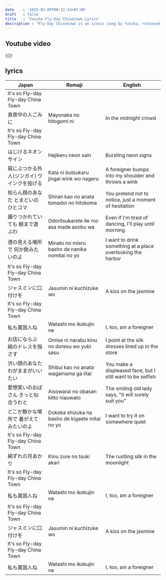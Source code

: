 ```yaml
---
date    : '2025-02-09T00:12:24+07:00'
draft   : false
title   : 'Yasuha Fly-Day Chinatown Lyrics'
description : "Fly-Day Chinatown is an iconic song by Yasuha, released in 1981. The song captures the mysterious and romantic atmosphere of Chinatown at night, with lyrics that take listeners on a colorful nighttime journey. Its signature City Pop melody, combined with Yasuha’s soft vocals, creates a captivating sense of nostalgia. This song has become a classic of the City Pop era, portraying the beauty of a city that never sleeps and a love story floating amidst the neon lights."
---
```


## Youtube video
{{<youtube hci81q8Q49Q>}}

## lyrics
|Japan|Romaji|English
|-|-|-
| It's so Fly-day Fly-day China Town 
| 真夜中の人ごみに | Mayonaka no hitogomi ni | In the midnight crowd
| It's so Fly-day Fly-day China Town 
| はじけるネオンサイン | Hajikeru neon sain | Bursting neon signs
| 肩にぶつかる外人(ジンガイ) ウインクを投げる | Kata ni butsukaru jingai wink wo nageru | A foreigner bumps into my shoulder and throws a wink
| 知らん顔のあなた とまどいのひとコマ | Shiran kao no anata tomadoi no hitokoma | You pretend not to notice, just a moment of hesitation
| 踊りつかれていても 朝まで遊ぶわ | Odoritsukarete ite mo asa made asobu wa | Even if I'm tired of dancing, I'll play until morning
| 港の見える場所で 何か飲みたいのよ | Minato no mieru basho de nanika nomitai no yo | I want to drink something at a place overlooking the harbor
| It's so Fly-day Fly-day China Town 
| ジャスミンに口付けを | Jasumin ni kuchizuke wo | A kiss on the jasmine
| It's so Fly-day Fly-day China Town 
| 私も異国人ね | Watashi mo ikokujin ne | I, too, am a foreigner
| お店にならぶ 絹のドレスを指さす | Omise ni narabu kinu no doresu wo yubi sasu | I point at the silk dresses lined up in the store
| 渋い顔のあなた わがままがいいたい | Shibui kao no anata wagamama ga iitai | You make a displeased face, but I still want to be selfish
| 愛想笑いのおばさん きっと似合うわと | Aisowarai no obasan kitto niauwato | The smiling old lady says, "It will surely suit you"
| どこか静かな場所で 着がえてみたいのよ | Dokoka shizuka na basho de kigaete mitai no yo | I want to try it on somewhere quiet
| It's so Fly-day Fly-day China Town 
| 絹ずれの月あかり | Kinu zure no tsuki akari | The rustling silk in the moonlight
| It's so Fly-day Fly-day China Town 
| 私も異国人ね | Watashi mo ikokujin ne | I, too, am a foreigner
| It's so Fly-day Fly-day China Town 
| ジャスミンに口付けを | Jasumin ni kuchizuke wo | A kiss on the jasmine
| It's so Fly-day Fly-day China Town 
| 私も異国人ね | Watashi mo ikokujin ne | I, too, am a foreigner